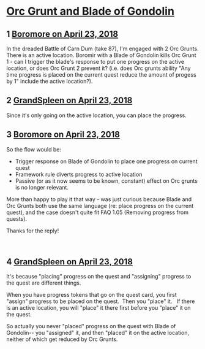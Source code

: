 # [Orc Grunt and Blade of Gondolin](https://community.fantasyflightgames.com/topic/274103-orc-grunt-and-blade-of-gondolin/)

## 1 [Boromore on April 23, 2018](https://community.fantasyflightgames.com/topic/274103-orc-grunt-and-blade-of-gondolin/?do=findComment&comment=3294291)

In the dreaded Battle of Carn Dum (take 87), I'm engaged with 2 Orc Grunts. There is an active location. Boromir with a Blade of Gondolin kills Orc Grunt 1 - can I trigger the blade's response to put one progress on the active location, or does Orc Grunt 2 prevent it? (i.e. does Orc grunts ability "Any time progress is placed on the current quest reduce the amount of progess by 1" include the active location?).

## 2 [GrandSpleen on April 23, 2018](https://community.fantasyflightgames.com/topic/274103-orc-grunt-and-blade-of-gondolin/?do=findComment&comment=3294310)

Since it's only going on the active location, you can place the progress.

## 3 [Boromore on April 23, 2018](https://community.fantasyflightgames.com/topic/274103-orc-grunt-and-blade-of-gondolin/?do=findComment&comment=3294403)

So the flow would be:

 * Trigger response on Blade of Gondolin to place one progress on current quest
 * Framework rule diverts progress to active location
 * Passive (or as it now seems to be known, constant) effect on Orc grunts is no longer relevant.

More than happy to play it that way - was just curious because Blade and Orc Grunts both use the same language (re: place progress on the current quest), and the case doesn't quite fit FAQ 1.05 (Removing progress from quests).

Thanks for the reply!

 

## 4 [GrandSpleen on April 23, 2018](https://community.fantasyflightgames.com/topic/274103-orc-grunt-and-blade-of-gondolin/?do=findComment&comment=3294979)

It's because "placing" progress on the quest and "assigning" progress to the quest are different things.

When you have progress tokens that go on the quest card, you first "assign" progress to be placed on the quest.  Then you "place" it.   If there is an active location, you will "place" it there first before you "place" it on the quest. 

So actually you never "placed" progress on the quest with Blade of Gondolin-- you "assigned" it, and then "placed" it on the active location, neither of which get reduced by Orc Grunts.

